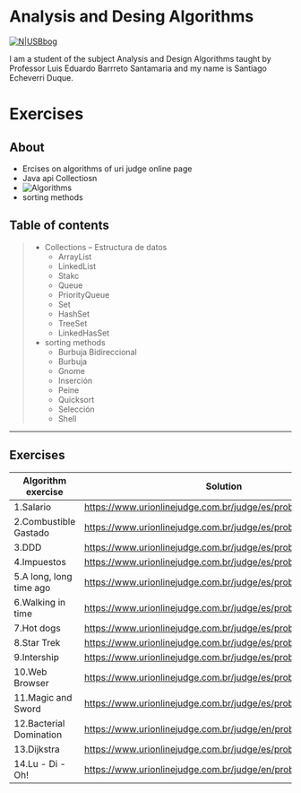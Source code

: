# Analysis and Desing Algorithms

[![N|USBbog](https://pbs.twimg.com/profile_images/1161360904451231745/BS-PW5nG_400x400.jpg)](https://www.usbbog.edu.co/)



I am a student of the subject Analysis and Design Algorithms taught by Professor Luis Eduardo Barrreto Santamaria and my name is Santiago Echeverri Duque.

# Exercises 

## About

* Ercises on algorithms of uri judge online page
* Java api Collectiosn
* ![Algorithms](https://inst.eecs.berkeley.edu/~cs61b/sp20/materials/lab/lab5/img/java-collection-hierarchy.png)
* sorting methods



## Table of contents


> * Collections – Estructura de datos
>   * ArrayList
>   * LinkedList
>   * Stakc
>   * Queue
>   * PriorityQueue
>   * Set
>   * HashSet
>   * TreeSet
>   * LinkedHasSet
> * sorting methods
>   *	Burbuja Bidireccional
>   *	Burbuja
>   *	Gnome
>   * Inserción
>   *	Peine
>   *    Quicksort
>   *    Selección
>   *	Shell

___

## Exercises

|Algorithm exercise|Solution|
|------------------|--------|
|1.Salario|<https://www.urionlinejudge.com.br/judge/es/problems/view/1008>|
|2.Combustible Gastado|<https://www.urionlinejudge.com.br/judge/es/problems/view/1017> |
|3.DDD|<https://www.urionlinejudge.com.br/judge/es/problems/view/1050>|
|4.Impuestos|<https://www.urionlinejudge.com.br/judge/es/problems/view/1051>|
|5.A long, long time ago|<https://www.urionlinejudge.com.br/judge/es/problems/view/1962>|
|6.Walking in time|<https://www.urionlinejudge.com.br/judge/es/problems/view/2235>|
|7.Hot dogs|<https://www.urionlinejudge.com.br/judge/es/problems/view/2234>|
|8.Star Trek|<https://www.urionlinejudge.com.br/judge/es/problems/view/1973>|
|9.Intership|<https://www.urionlinejudge.com.br/judge/es/problems/view/2533>|
|10.Web Browser|<https://www.urionlinejudge.com.br/judge/es/problems/view/2635>|
|11.Magic and Sword|<https://www.urionlinejudge.com.br/judge/es/problems/view/2632>|
|12.Bacterial Domination|<https://www.urionlinejudge.com.br/judge/en/problems/view/2687>|
|13.Dijkstra|<https://www.urionlinejudge.com.br/judge/es/problems/view/2653>|
|14.Lu - Di - Oh!|<https://www.urionlinejudge.com.br/judge/en/problems/view/2542>|



